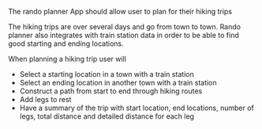 The rando planner App should allow user to plan for their hiking trips

The hiking trips are over several days and go from town to town.
Rando planner also integrates with train station data in order to be able to find good starting and ending locations.

When planning a hiking trip user will
* Select a starting location in a town with a train station
* Select an ending location in another town with a train station
* Construct a path from start to end through hiking routes
* Add legs to rest
* Have a summary of the trip with start location, end locations, number of legs, total distance and detailed distance for each leg
